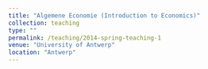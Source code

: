 ```yaml
---
title: "Algemene Economie (Introduction to Economics)"
collection: teaching
type: ""
permalink: /teaching/2014-spring-teaching-1
venue: "University of Antwerp"
location: "Antwerp"
---
```

